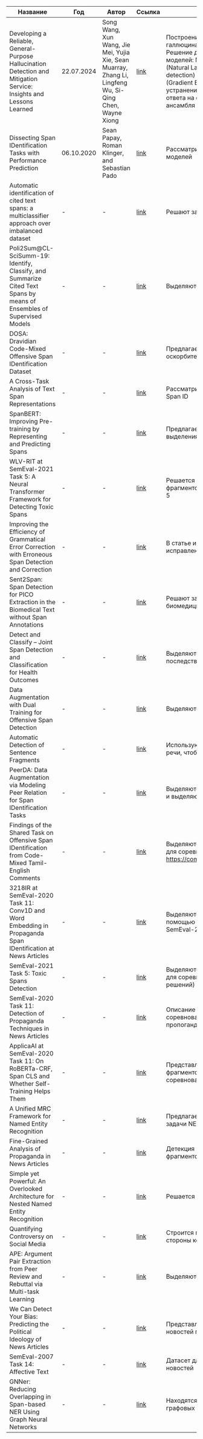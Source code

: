 | Название | Год | Автор | Ссылка | Краткое содержание |
| -------- |---- | ----- | ------ | ---- |
|Developing a Reliable, General-Purpose Hallucination Detection and Mitigation Service: Insights and Lessons Learned| 22.07.2024 |Song Wang, Xun Wang, Jie Mei, Yujia Xie, Sean Muarray, Zhang Li, Lingfeng Wu, Si-Qing Chen, Wayne Xiong|[link](https://arxiv.org/abs/2407.15441)|Построение системы выявления и устранения галлюцинаций LLM в задаче суммаризации текста. Решение для детекции галлюцинаций - ансамбль моделей: NER (Named Entity Recognition), NLI (Natural Language Inference), SBD (Span-based detection) - ключевая для нас часть, GBDT (Gradient Boosting Decision Tree). Решение для устранения галлюцинаций - повторная генерация ответа на основе промпта, сформированного от ансамбля моделей-детекторов.|
| Dissecting Span IDentification Tasks with Performance Prediction | 06.10.2020 | Sean Papay, Roman Klinger, and Sebastian Pado | [link](https://arxiv.org/pdf/2010.02587.pdf) | Рассматривается задача Span ID, оценка качества моделей |
| Automatic identification of cited text spans: a multiclassifier approach over imbalanced dataset | - | - |[link](https://www.researchgate.net/profile/Chengzhi-Zhang-2/publication/324817301_Automatic_identification_of_cited_text_spans_a_multi-classifier_approach_over_imbalanced_dataset/links/5ae8198a45851588dd7f991d/Automatic-identification-of-cited-text-spans-a-multi-classifier-approach-over-imbalanced-dataset.pdf) | Решают задачу Span ID для суммаризации статей |
| Poli2Sum@CL-SciSumm-19: Identify, Classify, and Summarize Cited Text Spans by means of Ensembles of Supervised Models | - | - |[link](https://www.researchgate.net/profile/Moreno-La-Quatra/publication/335079246_Poli2SumCL-SciSumm-19_Identify_Classify_and_Summarize_Cited_Text_Spans_by_means_of_Ensembles_of_Supervised_Models/links/5d4d872d92851cd046afc453/Poli2SumCL-SciSumm-19-Identify-Classify-and-Summarize-Cited-Text-Spans-by-means-of-Ensembles-of-Supervised-Models.pdf) | Выделяются фрагменты цитируемого текста |
| DOSA: Dravidian Code-Mixed Offensive Span IDentification Dataset | - | - | [link](https://aclanthology.org/2021.dravidianlangtech-1.2.pdf) | Предлагается датасет для выделения оскорбительных фрагментов текста |
| A Cross-Task Analysis of Text Span Representations | - | - | [link](https://arxiv.org/pdf/2006.03866.pdf) | Рассматривают различные постановки задач для Span ID |
| SpanBERT: Improving Pre-training by Representing and Predicting Spans | - | - | [link](https://arxiv.org/pdf/1907.10529.pdf) | Предлагается модель на основе BERT для выделения фрагментов | 
| WLV-RIT at SemEval-2021 Task 5: A Neural Transformer Framework for Detecting Toxic Spans | - | - | [link](https://arxiv.org/pdf/2104.04630.pdf) | Решается задача выделения оскорбительных фрагментов для соревнования SemEval-2021 Task 5 | 
| Improving the Efficiency of Grammatical Error Correction with Erroneous Span Detection and Correction | - | - | [link](https://arxiv.org/pdf/2010.03260.pdf) | В статье используют выделение фрагментов для исправления ошибок в тексте | 
| Sent2Span: Span Detection for PICO Extraction in the Biomedical Text without Span Annotations | - | - | [link](https://arxiv.org/pdf/2109.02254.pdf) | Решают задачу выделения фрагментов для биомедицинских текстов без разметки |
| Detect and Classify – Joint Span Detection and Classification for Health Outcomes | - | - | [link](https://arxiv.org/pdf/2104.07789.pdf) | Выделяются фрагменты, которые указывают на последствия для здоровья |
| Data Augmentation with Dual Training for Offensive Span Detection | - | - | [link](https://aclanthology.org/2022.naacl-main.185.pdf) | Выделяются фрагменты c помощью GPT |
| Automatic Detection of Sentence Fragments | - | - | [link](https://aclanthology.org/P15-2099.pdf) | Используются синтаксические деревья и части речи, чтобы выделять фрагменты |
| PeerDA: Data Augmentation via Modeling Peer Relation for Span IDentification Tasks | - | - | [link](https://arxiv.org/pdf/2210.08855.pdf) | Выделяются фрагменты текста, классифицируются и выделяются связи между фрагментами текста |
| Findings of the Shared Task on Offensive Span IDentification from Code-Mixed Tamil-English Comments | - | - | [link](https://arxiv.org/pdf/2205.06118.pdf) | Выделяются оскорбительные фрагменты в тексте для соревнования https://competitions.codalab.org/competitions/36395 |
| 3218IR at SemEval-2020 Task 11: Conv1D and Word Embedding in Propaganda Span IDentification at News Articles | - | - | [link](https://aclanthology.org/2020.semeval-1.225.pdf) | Выделяются манипулятивные фрагменты с помощью свёрточных сетей для соревнования SemEval-2020 Task 11 |
| SemEval-2021 Task 5: Toxic Spans Detection | - | - | [link](https://aclanthology.org/2021.semeval-1.6.pdf) | Выделяются оскорбительные фрагменты текста для соревнования SemEval-2021 Task 5 (обзор решений) |
| SemEval-2020 Task 11: Detection of Propaganda Techniques in News Articles | - | - | [link](https://aclanthology.org/2020.semeval-1.186.pdf) | Описание задачи и обзор решений для соревнования SemEval-2020 Task 11 - детекция пропоганды и манипуляций в новостях |
| ApplicaAI at SemEval-2020 Task 11: On RoBERTa-CRF, Span CLS and Whether Self-Training Helps Them | - | - | [link](https://aclanthology.org/2020.semeval-1.187.pdf) | Представляется решение для выделения фрагментов и классфикации типа пропоганды для соревнования SemEval-2020 Task 11 | 
| A Unified MRC Framework for Named Entity Recognition | - | - | [link](https://arxiv.org/pdf/1910.11476.pdf) | Предлагается постановка задачи для решения задачи NER с вложенными фрагментами |
| Fine-Grained Analysis of Propaganda in News Articles | - | - | [link](https://arxiv.org/pdf/1910.02517.pdf) | Детекция манипуляций через выделение фрагментов и их классификации |
| Simple yet Powerful: An Overlooked Architecture for Nested Named Entity Recognition | - | - | [link](https://aclanthology.org/2022.coling-1.184.pdf) | Решается задача NER с вложенными фрагментами |
| Quantifying Controversy on Social Media | - | - | [link](https://arxiv.org/pdf/1507.05224.pdf) | Строится граф разговора по теме и выделяются стороны которые противоречат друг другу |
| APE: Argument Pair Extraction from Peer Review and Rebuttal via Multi-task Learning | - | - | [link](https://aclanthology.org/2020.emnlp-main.569.pdf) | Выделяются пары фрагментов аргументации |
| We Can Detect Your Bias: Predicting the Political Ideology of News Articles | - | - | [link](https://aclanthology.org/2020.emnlp-main.404.pdf) | Представляют датасет для классификации новостей по политическим идеологиям. |
| SemEval-2007 Task 14: Affective Text | - | - | [link](https://aclanthology.org/S07-1013.pdf) | Датасет для классификации эмоций в заголовках новостей |
| GNNer: Reducing Overlapping in Span-based NER Using Graph Neural Networks | - | - | [link](https://aclanthology.org/2022.acl-srw.9.pdf) | Находятся пересекающееся спаны с помощью графовых нейросетей |

